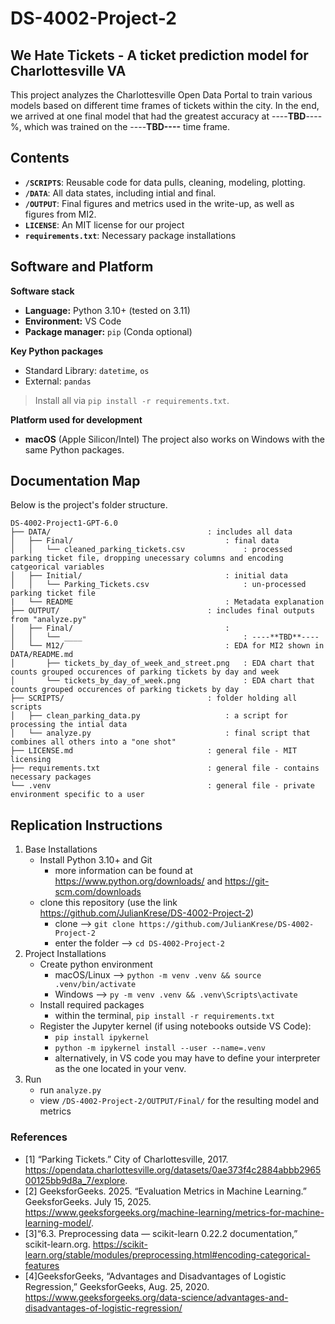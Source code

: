 # DS-4002-Project-2
## We Hate Tickets - A ticket prediction model for Charlottesville VA
This project analyzes the Charlottesville Open Data Portal to train various models based on different time frames of tickets within the city. In the end, we arrived at one final model that had the greatest accuracy at ----**TBD**----%, which was trained on the ----****TBD**----** time frame.

## Contents
* **`/SCRIPTS`**: Reusable code for data pulls, cleaning, modeling, plotting.
* **`/DATA`**: All data states, including intial and final.
* **`/OUTPUT`**: Final figures and metrics used in the write-up, as well as figures from MI2.
* **`LICENSE`**: An MIT license for our project
* **`requirements.txt`**: Necessary package installations

## Software and Platform
**Software stack**

* **Language:** Python 3.10+ (tested on 3.11)
* **Environment:** VS Code
* **Package manager:** `pip` (Conda optional)

**Key Python packages**

* Standard Library: `datetime`, `os`
* External: `pandas`

> Install all via `pip install -r requirements.txt`.

**Platform used for development**

* **macOS** (Apple Silicon/Intel)
  The project also works on Windows with the same Python packages.

## Documentation Map
Below is the project's folder structure.

```
DS-4002-Project1-GPT-6.0
├── DATA/                                   : includes all data
│   ├── Final/                                  : final data
│   │   └── cleaned_parking_tickets.csv             : processed parking ticket file, dropping unecessary columns and encoding catgeorical variables
│   ├── Initial/                                : initial data
│   │   └── Parking_Tickets.csv                     : un-processed parking ticket file
|   └── README                                  : Metadata explanation
├── OUTPUT/                                 : includes final outputs from "analyze.py"
│   ├── Final/                                  :
│   │   └── ____                                    : ----**TBD**----
│   └── M12/                                    : EDA for MI2 shown in DATA/README.md
│       ├── tickets_by_day_of_week_and_street.png   : EDA chart that counts grouped occurences of parking tickets by day and week
│       └── tickets_by_day_of_week.png              : EDA chart that counts grouped occurences of parking tickets by day
├── SCRIPTS/                                : folder holding all scripts
│   ├── clean_parking_data.py                   : a script for processing the intial data
│   └── analyze.py                              : final script that combines all others into a "one shot"
├── LICENSE.md                              : general file - MIT licensing
├── requirements.txt                        : general file - contains necessary packages
└── .venv                                   : general file - private environment specific to a user
```

## Replication Instructions
1) Base Installations
    - Install Python 3.10+ and Git
        - more information can be found at https://www.python.org/downloads/ and https://git-scm.com/downloads
    - clone this repository (use the link https://github.com/JulianKrese/DS-4002-Project-2)
        - clone --> `git clone https://github.com/JulianKrese/DS-4002-Project-2`
        - enter the folder --> `cd DS-4002-Project-2`
2) Project Installations
    - Create python environment
        - macOS/Linux --> `python -m venv .venv && source .venv/bin/activate`
        - Windows --> `py -m venv .venv && .venv\Scripts\activate`
    - Install required packages
        - within the terminal, `pip install -r requirements.txt`
    - Register the Jupyter kernel (if using notebooks outside VS Code):
        - `pip install ipykernel`
        - `python -m ipykernel install --user --name=.venv`
        - alternatively, in VS code you may have to define your interpreter as the one located in your venv. 
3) Run
    - run `analyze.py`
    - view `/DS-4002-Project-2/OUTPUT/Final/` for the resulting model and metrics

### References
- [1] “Parking Tickets.” City of Charlottesville, 2017. https://opendata.charlottesville.org/datasets/0ae373f4c2884abbb296500125bb9d8a_7/explore. 
- [2] GeeksforGeeks. 2025. “Evaluation Metrics in Machine Learning.” GeeksforGeeks. July 15, 2025. https://www.geeksforgeeks.org/machine-learning/metrics-for-machine-learning-model/.
- [3]“6.3. Preprocessing data — scikit-learn 0.22.2 documentation,” scikit-learn.org. https://scikit-learn.org/stable/modules/preprocessing.html#encoding-categorical-features
- [4]GeeksforGeeks, “Advantages and Disadvantages of Logistic Regression,” GeeksforGeeks, Aug. 25, 2020. https://www.geeksforgeeks.org/data-science/advantages-and-disadvantages-of-logistic-regression/
